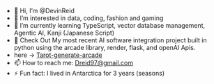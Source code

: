 - 👋 Hi, I’m @DevinReid
- 👀 I’m interested in data, coding, fashion and gaming
- 🌱 I’m currently learning TypeScript, vector database management, Agentic AI, Kanji (Japanese Script)
- 💞️  Check Out My most recent AI software integration project built in python using the arcade library, render, flask, and openAI Apis.
- here -> [ Tarot-generate-arcade](https://github.com/DevinReid/Tarot_Generate_Arcade)
- 📫 How to reach me: Dreid97@gmail.com
- ⚡ Fun fact: I lived in Antarctica for 3 years (seasons)


<!---
DevinReid/DevinReid is a ✨ special ✨ repository because its `README.md` (this file) appears on your GitHub profile.
You can click the Preview link to take a look at your changes.
--->
